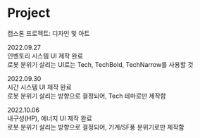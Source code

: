 # Project
캡스톤 프로젝트: 디자인 및 아트

2022.09.27
<br>인벤토리 시스템 UI 제작 완료
<br>로봇 분위기 살리는 UI로는 Tech, TechBold, TechNarrow를 사용할 것

2022.09.30
<br>시간 시스템 UI 제작 완료
<br>로봇 분위기 살리는 방향으로 결정되어, Tech 테마로만 제작함

2022.10.06
<br>내구성(HP), 에너지 UI 제작 완료
<br>로봇 분위기 살리는 방향으로 결정되어, 기계/SF풍 분위기로만 제작함
